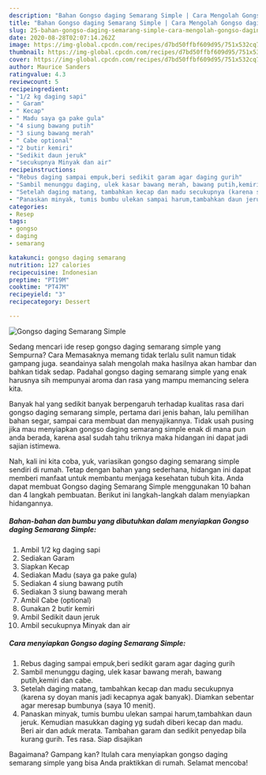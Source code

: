 ```yaml
---
description: "Bahan Gongso daging Semarang Simple | Cara Mengolah Gongso daging Semarang Simple Yang Enak Banget"
title: "Bahan Gongso daging Semarang Simple | Cara Mengolah Gongso daging Semarang Simple Yang Enak Banget"
slug: 25-bahan-gongso-daging-semarang-simple-cara-mengolah-gongso-daging-semarang-simple-yang-enak-banget
date: 2020-08-28T02:07:14.262Z
image: https://img-global.cpcdn.com/recipes/d7bd50ffbf609d95/751x532cq70/gongso-daging-semarang-simple-foto-resep-utama.jpg
thumbnail: https://img-global.cpcdn.com/recipes/d7bd50ffbf609d95/751x532cq70/gongso-daging-semarang-simple-foto-resep-utama.jpg
cover: https://img-global.cpcdn.com/recipes/d7bd50ffbf609d95/751x532cq70/gongso-daging-semarang-simple-foto-resep-utama.jpg
author: Maurice Sanders
ratingvalue: 4.3
reviewcount: 5
recipeingredient:
- "1/2 kg daging sapi"
- " Garam"
- " Kecap"
- " Madu saya ga pake gula"
- "4 siung bawang putih"
- "3 siung bawang merah"
- " Cabe optional"
- "2 butir kemiri"
- "Sedikit daun jeruk"
- "secukupnya Minyak dan air"
recipeinstructions:
- "Rebus daging sampai empuk,beri sedikit garam agar daging gurih"
- "Sambil menunggu daging, ulek kasar bawang merah, bawang putih,kemiri dan cabe."
- "Setelah daging matang, tambahkan kecap dan madu secukupnya (karena sy doyan manis jadi kecapnya agak banyak). Diamkan sebentar agar meresap bumbunya (saya 10 menit)."
- "Panaskan minyak, tumis bumbu ulekan sampai harum,tambahkan daun jeruk. Kemudian masukkan daging yg sudah diberi kecap dan madu. Beri air dan aduk merata. Tambahan garam dan sedikit penyedap bila kurang gurih. Tes rasa. Siap disajikan"
categories:
- Resep
tags:
- gongso
- daging
- semarang

katakunci: gongso daging semarang 
nutrition: 127 calories
recipecuisine: Indonesian
preptime: "PT19M"
cooktime: "PT47M"
recipeyield: "3"
recipecategory: Dessert

---
```



![Gongso daging Semarang Simple](https://img-global.cpcdn.com/recipes/d7bd50ffbf609d95/751x532cq70/gongso-daging-semarang-simple-foto-resep-utama.jpg)

Sedang mencari ide resep gongso daging semarang simple yang Sempurna? Cara Memasaknya memang tidak terlalu sulit namun tidak gampang juga. seandainya salah mengolah maka hasilnya akan hambar dan bahkan tidak sedap. Padahal gongso daging semarang simple yang enak harusnya sih mempunyai aroma dan rasa yang mampu memancing selera kita.

Banyak hal yang sedikit banyak berpengaruh terhadap kualitas rasa dari gongso daging semarang simple, pertama dari jenis bahan, lalu pemilihan bahan segar, sampai cara membuat dan menyajikannya. Tidak usah pusing jika mau menyiapkan gongso daging semarang simple enak di mana pun anda berada, karena asal sudah tahu triknya maka hidangan ini dapat jadi sajian istimewa.




Nah, kali ini kita coba, yuk, variasikan gongso daging semarang simple sendiri di rumah. Tetap dengan bahan yang sederhana, hidangan ini dapat memberi manfaat untuk membantu menjaga kesehatan tubuh kita. Anda dapat membuat Gongso daging Semarang Simple menggunakan 10 bahan dan 4 langkah pembuatan. Berikut ini langkah-langkah dalam menyiapkan hidangannya.

<!--inarticleads1-->

##### Bahan-bahan dan bumbu yang dibutuhkan dalam menyiapkan Gongso daging Semarang Simple:

1. Ambil 1/2 kg daging sapi
1. Sediakan  Garam
1. Siapkan  Kecap
1. Sediakan  Madu (saya ga pake gula)
1. Sediakan 4 siung bawang putih
1. Sediakan 3 siung bawang merah
1. Ambil  Cabe (optional)
1. Gunakan 2 butir kemiri
1. Ambil Sedikit daun jeruk
1. Ambil secukupnya Minyak dan air




<!--inarticleads2-->

##### Cara menyiapkan Gongso daging Semarang Simple:

1. Rebus daging sampai empuk,beri sedikit garam agar daging gurih
1. Sambil menunggu daging, ulek kasar bawang merah, bawang putih,kemiri dan cabe.
1. Setelah daging matang, tambahkan kecap dan madu secukupnya (karena sy doyan manis jadi kecapnya agak banyak). Diamkan sebentar agar meresap bumbunya (saya 10 menit).
1. Panaskan minyak, tumis bumbu ulekan sampai harum,tambahkan daun jeruk. Kemudian masukkan daging yg sudah diberi kecap dan madu. Beri air dan aduk merata. Tambahan garam dan sedikit penyedap bila kurang gurih. Tes rasa. Siap disajikan




Bagaimana? Gampang kan? Itulah cara menyiapkan gongso daging semarang simple yang bisa Anda praktikkan di rumah. Selamat mencoba!
